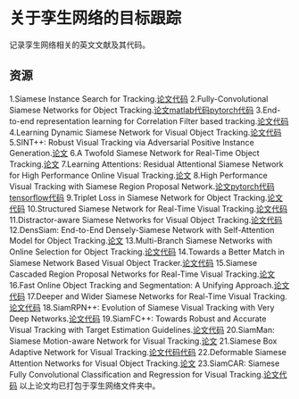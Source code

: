 # 关于孪生网络的目标跟踪

记录孪生网络相关的英文文献及其代码。

## 资源

1.Siamese Instance Search for Tracking.[论文](https://arxiv.org/pdf/1605.05863.pdf)[代码](https://github.com/taotaoorange/SINT)
2.Fully-Convolutional Siamese Networks for Object Tracking.[论文](https://arxiv.org/pdf/1606.09549.pdf)[matlab代码](https://github.com/bertinetto/siamese-fc)[pytorch代码](https://github.com/rafellerc/Pytorch-SiamFC)
3.End-to-end representation learning for Correlation Filter based tracking.[论文](http://openaccess.thecvf.com/content_cvpr_2017/papers/Valmadre_End-To-End_Representation_Learning_CVPR_2017_paper.pdf)[代码](https://github.com/bertinetto/cfnet)
4.Learning Dynamic Siamese Network for Visual Object Tracking.[论文](http://openaccess.thecvf.com/content_ICCV_2017/papers/Guo_Learning_Dynamic_Siamese_ICCV_2017_paper.pdf)[代码](https://github.com/tsingqguo/DSiam)
5.SINT++: Robust Visual Tracking via Adversarial Positive Instance Generation.[论文](http://openaccess.thecvf.com/content_cvpr_2018/papers/Wang_SINT_Robust_Visual_CVPR_2018_paper.pdf)
6.A Twofold Siamese Network for Real-Time Object Tracking.[论文](http://openaccess.thecvf.com/content_cvpr_2018/papers/He_A_Twofold_Siamese_CVPR_2018_paper.pdf)
7.Learning Attentions: Residual Attentional Siamese Network for High Performance Online Visual Tracking.[论文](http://openaccess.thecvf.com/content_cvpr_2018/papers/Wang_Learning_Attentions_Residual_CVPR_2018_paper.pdf)
8.High Performance Visual Tracking with Siamese Region Proposal Network.[论文](http://openaccess.thecvf.com/content_cvpr_2018/papers/Li_High_Performance_Visual_CVPR_2018_paper.pdf)[pytorch代码](https://github.com/songdejia/Siamese-RPN-pytorch)[tensorflow代码](https://github.com/makalo/Siamese-RPN-tensorflow)
9.Triplet Loss in Siamese Network for Object Tracking.[论文](http://openaccess.thecvf.com/content_ECCV_2018/papers/Xingping_Dong_Triplet_Loss_with_ECCV_2018_paper.pdf)[代码](https://github.com/shenjianbing/TripletTracking)
10.Structured Siamese Network for Real-Time Visual Tracking.[论文](http://openaccess.thecvf.com/content_ECCV_2018/papers/Yunhua_Zhang_Structured_Siamese_Network_ECCV_2018_paper.pdf)[代码](https://github.com/xiaobai1217/StructSiam)
11.Distractor-aware Siamese Networks for Visual Object Tracking.[论文](http://openaccess.thecvf.com/content_ECCV_2018/papers/Zheng_Zhu_Distractor-aware_Siamese_Networks_ECCV_2018_paper.pdf)[代码](https://github.com/foolwood/DaSiamRPN)
12.DensSiam: End-to-End Densely-Siamese Network with Self-Attention Model for Object Tracking.[论文](https://arxiv.org/pdf/1809.02714.pdf)
13.Multi-Branch Siamese Networks with Online Selection for Object Tracking.[论文](https://arxiv.org/pdf/1808.07349.pdf)[代码](https://github.com/zhenxili96/MBST)
14.Towards a Better Match in Siamese Network Based Visual Object Tracker.[论文](https://arxiv.org/pdf/1809.01368.pdf)[代码](https://github.com/77695/Siam-BM)
15.Siamese Cascaded Region Proposal Networks for Real-Time Visual Tracking.[论文](https://arxiv.org/pdf/1812.06148.pdf)
16.Fast Online Object Tracking and Segmentation: A Unifying Approach.[论文](https://arxiv.org/pdf/1812.05050.pdf)[代码](https://github.com/foolwood/SiamMask)
17.Deeper and Wider Siamese Networks for Real-Time Visual Tracking.[论文](https://arxiv.org/pdf/1901.01660.pdf)[代码](https://github.com/researchmm/SiamDW)
18.SiamRPN++: Evolution of Siamese Visual Tracking with Very Deep Networks.[论文](https://arxiv.org/pdf/1812.11703.pdf)[代码](https://github.com/PengBoXiangShang/SiamRPN_plus_plus_PyTorch)
19.SiamFC++: Towards Robust and Accurate Visual Tracking with Target Estimation Guidelines.[论文](https://arxiv.org/pdf/1911.06188.pdf)[代码](https://github.com/MegviiDetection/video_analyst)
20.SiamMan: Siamese Motion-aware Network for Visual Tracking.[论文](https://arxiv.org/pdf/1912.05515.pdf)
21.Siamese Box Adaptive Network for Visual Tracking.[论文](https://arxiv.org/pdf/2003.06761.pdf)[代码](https://github.com/hqucv/siamban)[代码](https://github.com/hqucv/siamban)
22.Deformable Siamese Attention Networks for Visual Object Tracking.[论文](https://arxiv.org/pdf/2004.06711.pdf)
23.SiamCAR: Siamese Fully Convolutional Classification and Regression for Visual Tracking.[论文](https://arxiv.org/pdf/1911.07241.pdf)[代码](https://github.com/ohhhyeahhh/SiamCAR)
以上论文均已打包于孪生网络文件夹中。
